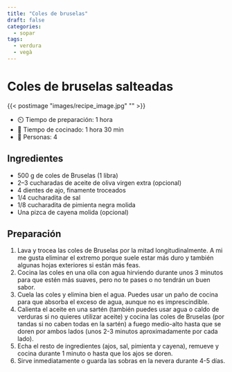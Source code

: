 ```yaml
---
title: "Coles de bruselas"
draft: false 
categories: 
  - sopar 
tags: 
  - verdura
  - vegà
---
```


# Coles de bruselas salteadas 

{{< postimage "images/recipe_image.jpg" "" >}}


- ⏲️  Tiempo de preparación: 1 hora 
- 🍳 Tiempo de cocinado: 1 hora 30 min 
- 🍴 Personas: 4 

## Ingredientes

- 500 g de coles de Bruselas (1 libra)⁠
- 2–3 cucharadas de aceite de oliva virgen extra (opcional)⁠
- 4 dientes de ajo, finamente troceados⁠
- 1/4 cucharadita de sal⁠
- 1/8 cucharadita de pimienta negra molida⁠
- Una pizca de cayena molida (opcional)⁠

## Preparación

1. Lava y trocea las coles de Bruselas por la mitad longitudinalmente. A mi me gusta eliminar el extremo porque suele estar más duro y también algunas hojas exteriores si están más feas.⁠
2. Cocina las coles en una olla con agua hirviendo durante unos 3 minutos para que estén más suaves, pero no te pases o no tendrán un buen sabor.⁠
3. Cuela las coles y elimina bien el agua. Puedes usar un paño de cocina para que absorba el exceso de agua, aunque no es imprescindible.⁠
4. Calienta el aceite en una sartén (también puedes usar agua o caldo de verduras si no quieres utilizar aceite) y cocina las coles de Bruselas (por tandas si no caben todas en la sartén) a fuego medio-alto hasta que se doren por ambos lados (unos 2-3 minutos aproximadamente por cada lado).⁠
5. Echa el resto de ingredientes (ajos, sal, pimienta y cayena), remueve y cocina durante 1 minuto o hasta que los ajos se doren.⁠
6. Sirve inmediatamente o guarda las sobras en la nevera durante 4-5 días.⁠
